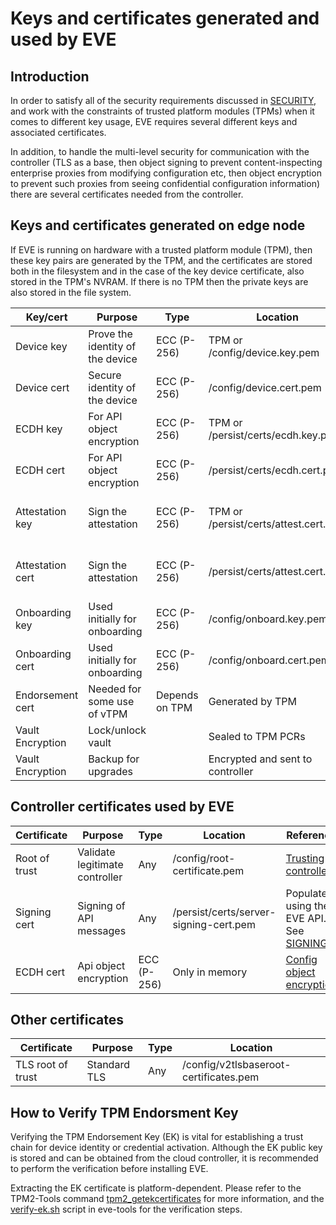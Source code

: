 # Keys and certificates generated and used by EVE

## Introduction

In order to satisfy all of the security requirements discussed in [SECURITY](SECURITY.md), and work with the constraints of trusted platform modules (TPMs) when it comes to different key usage, EVE requires several different keys and associated certificates.

In addition, to handle the multi-level security for communication with the controller (TLS as a base, then object signing to prevent content-inspecting enterprise proxies from modifying configuration etc, then object encryption to prevent such proxies from seeing confidential configuration information) there are several certificates needed from the controller.

## Keys and certificates generated on edge node

If EVE is running on hardware with a trusted platform module (TPM), then these key pairs are generated by the TPM, and the certificates are stored both in the filesystem and in the case of the key device certificate, also stored in the TPM's NVRAM. If there is no TPM then the private keys are also stored in the file system.

| Key/cert | Purpose | Type | Location | Reference |
|----------|---------|------|----------|-----------|
| Device key   | Prove the identity of the device |  ECC (P-256) | TPM or /config/device.key.pem | [Identity of EVE](SECURITY.md#identity-of-eves-instance) |
| Device cert  | Secure identity of the device | ECC (P-256) | /config/device.cert.pem | [Identity of EVE](SECURITY.md#identity-of-eves-instance) |
| ECDH key | For API object encryption | ECC (P-256) | TPM or /persist/certs/ecdh.key.pem | [Config object encryption](OBJECT-LEVEL-ENCRYPTION.md) |
| ECDH cert | For API object encryption | ECC (P-256) | /persist/certs/ecdh.cert.pem | [Config object encryption](OBJECT-LEVEL-ENCRYPTION.md) |
| Attestation key | Sign the attestation | ECC (P-256) | TPM or /persist/certs/attest.cert.pem | [Measured Boot and Remote Attestation](https://wiki.lfedge.org/display/EVE/Measured+Boot+and+Remote+Attestation) |
| Attestation cert | Sign the attestation | ECC (P-256) | /persist/certs/attest.cert.pem | [Measured Boot and Remote Attestation](https://wiki.lfedge.org/display/EVE/Measured+Boot+and+Remote+Attestation) |
| Onboarding key | Used initially for onboarding | ECC (P-256) | /config/onboard.key.pem | [Registration](REGISTRATION.md) |
| Onboarding cert | Used initially for onboarding | ECC (P-256) | /config/onboard.cert.pem |  [Registration](REGISTRATION.md) |
| Endorsement cert | Needed for some use of vTPM | Depends on TPM | Generated by TPM | [Identity of EVE](SECURITY.md#identity-of-eves-instance) |
| Vault Encryption | Lock/unlock vault |  | Sealed to TPM PCRs  | [Encrypted Data Store](SECURITY.md#encrypted-data-store) |
| Vault Encryption | Backup for upgrades |  | Encrypted and sent to controller  | [Encrypted Data Store](SECURITY.md#encrypted-data-store) |

## Controller certificates used by EVE

| Certificate | Purpose | Type | Location | Reference |
|-------------|---------|------|----------|-----------|
| Root of trust | Validate legitimate controller | Any | /config/root-certificate.pem | [Trusting controller](SECURITY.md#eve-trusting-its-controller) |
| Signing cert | Signing of API messages | Any | /persist/certs/server-signing-cert.pem | Populated using the EVE API. See [SIGNING](https://github.com/lf-edge/eve-api/tree/main/OBJECT-SIGNING.md) |
| ECDH cert | Api object encryption | ECC (P-256) | Only in memory | [Config object encryption](OBJECT-LEVEL-ENCRYPTION.md) |

## Other certificates

| Certificate | Purpose | Type | Location |
|-------------|---------|------|----------|
| TLS root of trust | Standard TLS | Any | /config/v2tlsbaseroot-certificates.pem |

## How to Verify TPM Endorsment Key

Verifying the TPM Endorsement Key (EK) is vital for establishing a trust chain for device identity or credential activation. Although the EK public key is stored and can be obtained from the cloud controller, it is recommended to perform the verification before installing EVE.

Extracting the EK certificate is platform-dependent. Please refer to the TPM2-Tools command  [tpm2_getekcertificates](https://tpm2-tools.readthedocs.io/en/latest/man/tpm2_getekcertificate.1/) for more information, and the [verify-ek.sh](https://github.com/lf-edge/eve-tools/blob/master/eve-tpm-tools/scripts/verify-ek.sh) script in eve-tools for the verification steps.

